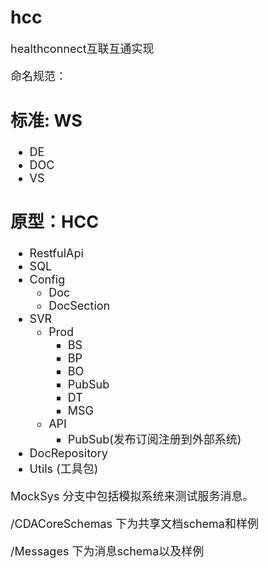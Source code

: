 # hcc
<font size =4>
healthconnect互联互通实现

命名规范：

## 标准: WS
- DE
- DOC
- VS 
## 原型：HCC
- RestfulApi
- SQL
- Config
   - Doc
   - DocSection
- SVR
   - Prod
       - BS
       - BP
       - BO
       - PubSub
       - DT
       - MSG
    - API 
      - PubSub(发布订阅注册到外部系统)
- DocRepository 
- Utils (工具包)

MockSys 分支中包括模拟系统来测试服务消息。
   
/CDACoreSchemas 下为共享文档schema和样例

/Messages 下为消息schema以及样例
   
</font>

